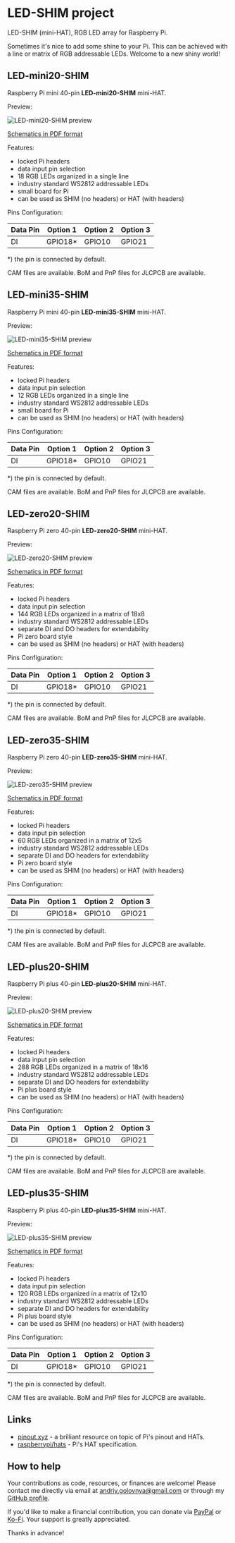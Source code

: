 # LED-SHIM project

LED-SHIM (mini-HAT), RGB LED array for Raspberry Pi.

Sometimes it's nice to add some shine to your Pi.
This can be achieved with a line or matrix of RGB addressable LEDs.
Welcome to a new shiny world!

## LED-mini20-SHIM

Raspberry Pi mini 40-pin **LED-mini20-SHIM** mini-HAT.

Preview:

![LED-mini20-SHIM preview](img/LED-mini20-SHIM.png)

[Schematics in PDF format](doc/LED-mini20-SHIM.pdf)

Features:

- locked Pi headers
- data input pin selection
- 18 RGB LEDs organized in a single line
- industry standard WS2812 addressable LEDs
- small board for Pi
- can be used as SHIM (no headers) or HAT (with headers)

Pins Configuration:

|Data Pin |Option 1 |Option 2 |Option 3 |
|---------|---------|---------|---------|
|DI       |GPIO18\* |GPIO10   |GPIO21   |

\*) the pin is connected by default.

CAM files are available.
BoM and PnP files for JLCPCB are available.

## LED-mini35-SHIM

Raspberry Pi mini 40-pin **LED-mini35-SHIM** mini-HAT.

Preview:

![LED-mini35-SHIM preview](img/LED-mini35-SHIM.png)

[Schematics in PDF format](doc/LED-mini35-SHIM.pdf)

Features:

- locked Pi headers
- data input pin selection
- 12 RGB LEDs organized in a single line
- industry standard WS2812 addressable LEDs
- small board for Pi
- can be used as SHIM (no headers) or HAT (with headers)

Pins Configuration:

|Data Pin |Option 1 |Option 2 |Option 3 |
|---------|---------|---------|---------|
|DI       |GPIO18\* |GPIO10   |GPIO21   |

\*) the pin is connected by default.

CAM files are available.
BoM and PnP files for JLCPCB are available.

## LED-zero20-SHIM

Raspberry Pi zero 40-pin **LED-zero20-SHIM** mini-HAT.

Preview:

![LED-zero20-SHIM preview](img/LED-zero20-SHIM.png)

[Schematics in PDF format](doc/LED-zero20-SHIM.pdf)

Features:

- locked Pi headers
- data input pin selection
- 144 RGB LEDs organized in a matrix of 18x8
- industry standard WS2812 addressable LEDs
- separate DI and DO headers for extendability
- Pi zero board style
- can be used as SHIM (no headers) or HAT (with headers)

Pins Configuration:

|Data Pin |Option 1 |Option 2 |Option 3 |
|---------|---------|---------|---------|
|DI       |GPIO18\* |GPIO10   |GPIO21   |

\*) the pin is connected by default.

CAM files are available.
BoM and PnP files for JLCPCB are available.

## LED-zero35-SHIM

Raspberry Pi zero 40-pin **LED-zero35-SHIM** mini-HAT.

Preview:

![LED-zero35-SHIM preview](img/LED-zero35-SHIM.png)

[Schematics in PDF format](LED-zero35-SHIM.pdf)

Features:

- locked Pi headers
- data input pin selection
- 60 RGB LEDs organized in a matrix of 12x5
- industry standard WS2812 addressable LEDs
- separate DI and DO headers for extendability
- Pi zero board style
- can be used as SHIM (no headers) or HAT (with headers)

Pins Configuration:

|Data Pin |Option 1 |Option 2 |Option 3 |
|---------|---------|---------|---------|
|DI       |GPIO18\* |GPIO10   |GPIO21   |

\*) the pin is connected by default.

CAM files are available.
BoM and PnP files for JLCPCB are available.

## LED-plus20-SHIM

Raspberry Pi plus 40-pin **LED-plus20-SHIM** mini-HAT.

Preview:

![LED-plus20-SHIM preview](img/LED-plus20-SHIM.png)

[Schematics in PDF format](doc/LED-plus20-SHIM.pdf)

Features:

- locked Pi headers
- data input pin selection
- 288 RGB LEDs organized in a matrix of 18x16
- industry standard WS2812 addressable LEDs
- separate DI and DO headers for extendability
- Pi plus board style
- can be used as SHIM (no headers) or HAT (with headers)

Pins Configuration:

|Data Pin |Option 1 |Option 2 |Option 3 |
|---------|---------|---------|---------|
|DI       |GPIO18\* |GPIO10   |GPIO21   |

\*) the pin is connected by default.

CAM files are available.
BoM and PnP files for JLCPCB are available.

## LED-plus35-SHIM

Raspberry Pi plus 40-pin **LED-plus35-SHIM** mini-HAT.

Preview:

![LED-plus35-SHIM preview](img/LED-plus35-SHIM.png)

[Schematics in PDF format](doc/LED-plus35-SHIM.pdf)

Features:

- locked Pi headers
- data input pin selection
- 120 RGB LEDs organized in a matrix of 12x10
- industry standard WS2812 addressable LEDs
- separate DI and DO headers for extendability
- Pi plus board style
- can be used as SHIM (no headers) or HAT (with headers)

Pins Configuration:

|Data Pin |Option 1 |Option 2 |Option 3 |
|---------|---------|---------|---------|
|DI       |GPIO18\* |GPIO10   |GPIO21   |

\*) the pin is connected by default.

CAM files are available.
BoM and PnP files for JLCPCB are available.

## Links

- [pinout.xyz](https://pinout.xyz/) - a brilliant resource on topic of Pi's pinout and HATs.
- [raspberrypi/hats](https://github.com/raspberrypi/hats) - Pi's HAT specification.

## How to help

Your contributions as code, resources, or finances are welcome! Please contact me directly via email at andriy.golovnya@gmail.com or through my [GitHub profile](https://github.com/red-scorp).

If you'd like to make a financial contribution, you can donate via [PayPal](http://paypal.me/redscorp) or [Ko-Fi](http://ko-fi.com/redscorp). Your support is greatly appreciated.

Thanks in advance!
